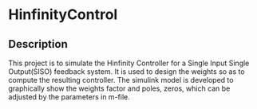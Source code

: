# HinfinityControl

## Description

This project is to simulate the Hinfinity Controller for a Single Input Single Output(SISO) feedback system. 
It is used to design the weights so as to compute the resulting controller. The simulink model is developed to graphically show the weights factor and poles, zeros, which can be adjusted by the parameters in m-file. 